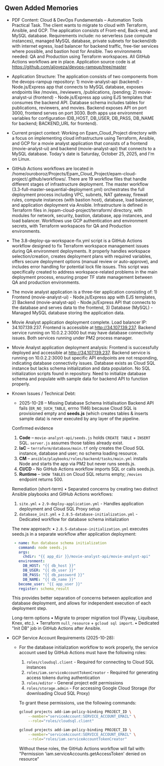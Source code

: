 ## Qwen Added Memories
- PDF Content: Cloud & DevOps Fundamentals – Automation Tools Practical Task. The client wants to migrate to cloud with Terraform, Ansible, and GCP. The application consists of Front-end, Back-end, and MySQL database. Requirements include: no serverless (use compute instances), managed MySQL database, private subnets for backend/db with internet egress, load balancer for backend traffic, free-tier services where possible, and bastion host for Ansible. Two environments needed: QA and Production using Terraform workspaces. All GitHub Actions workflows are in place. Application source code is at https://github.com/aljoveza/devops-rampup/tree/master
- Application Structure: The application consists of two components from the devops-rampup repository: 1) movie-analyst-api (backend) - Node.js/Express app that connects to MySQL database, exposes endpoints like /movies, /reviewers, /publications, /pending; 2) movie-analyst-ui (frontend) - Node.js/Express app using EJS templates that consumes the backend API. Database schema includes tables for publications, reviewers, and movies. Backend exposes API on port 3000, frontend serves on port 3030. Both apps use environment variables for configuration (DB_HOST, DB_USER, DB_PASS, DB_NAME for backend; BACKEND_URL for frontend).
- Current project context: Working on Epam_Cloud_Project directory with a focus on implementing cloud infrastructure using Terraform, Ansible, and GCP for a movie analyst application that consists of a frontend (movie-analyst-ui) and backend (movie-analyst-api) that connects to a MySQL database. Today's date is Saturday, October 25, 2025, and I'm on Linux.
- GitHub Actions workflows are located in /home/ouroboroz/Projects/Epam_Cloud_Project/epam-cloud-project/.github/workflows/. There are 19 workflow files that handle different stages of infrastructure deployment. The master workflow (3.3-full-master-sequential-deployment.yml) orchestrates the full deployment process including VPC, subnets, NAT gateway, firewall rules, compute instances (with bastion host), database, load balancer, and application deployment via Ansible. Infrastructure is defined in Terraform files in /epam-cloud-project/terraform/ directory, with modules for network, security, bastion, database, app instances, and load balancer. Workflows use GCP authentication and environment secrets, with Terraform workspaces for QA and Production environments.
- The 3.8-deploy-qa-workspace-fix.yml script is a GitHub Actions workflow designed to fix Terraform workspace management issues during QA environment deployments. It properly handles workspace selection/creation, creates deployment plans with required variables, offers secure deployment options (manual review or auto-approve), and includes error handling for potential lock file issues. This script was specifically created to address workspace-related problems in the main deployment process, ensuring proper TF state management between QA and production environments.
- The movie analyst application is a three-tier application consisting of: 1) Frontend (movie-analyst-ui) - Node.js/Express app with EJS templates, 2) Backend (movie-analyst-api) - Node.js/Express API that connects to the database and serves data to the frontend, 3) Database (MySQL) - Managed MySQL database storing the application data.
- Movie Analyst application deployment complete. Load balancer IP: 34.107.139.237. Frontend is accessible at http://34.107.139.237. Backend service running on 10.0.2.2:3000 but may have database connectivity issues. Both services running under PM2 process manager.
- Movie Analyst application deployment analysis: Frontend is successfully deployed and accessible at http://34.107.139.237. Backend service is running on 10.0.2.2:3000 but specific API endpoints are not responding, indicating database connectivity issues. Database exists as Cloud SQL instance but lacks schema initialization and data population. No SQL initialization scripts found in repository. Need to initialize database schema and populate with sample data for backend API to function properly.
- Known Issues / Technical Debt: 
  - 2025-10-28 – Missing Database Schema Initialisation Backend API fails (`ER_NO_SUCH_TABLE`, errno 1146) because Cloud SQL is provisioned empty and **seeds.js** (which creates tables & inserts sample data) is never executed by any layer of the pipeline.
  
  Confirmed evidence
  1. **Code** – `movie-analyst-api/seeds.js` holds `CREATE TABLE` + `INSERT` SQL.
     `server.js` assumes those tables already exist.
  2. **IaC** – `terraform/database/main.tf` only creates the Cloud SQL instance,
     database and user; no schema loading resource.
  3. **CM** – `ansible/playbooks/roles/backend/tasks/main.yml` installs Node and
     starts the app via PM2 but never runs seeds.js.
  4. **CI/CD** – No GitHub Actions workflow imports SQL or calls seeds.js.
  5. **Runtime** – `SHOW TABLES` on Cloud SQL returns empty; `/movies` endpoint
     returns 500.
  
  Remediation (short-term)
  • Separated concerns by creating two distinct Ansible playbooks and GitHub Actions workflows:
    1. `site.yml` + `2.9-deploy-application.yml` - Handles application deployment and Cloud SQL Proxy setup
    2. `database_init.yml` + `2.8.5-database-initialization.yml` - Dedicated workflow for database schema initialization
    
  The new approach:
  • `2.8.5-database-initialization.yml` executes seeds.js in a separate workflow after application deployment:
  ```yaml
   - name: Run database schema initialization
     command: node seeds.js
     args:
       chdir: "{{ app_dir }}/movie-analyst-api/movie-analyst-api"
     environment:
       DB_HOST: "{{ db_host }}"
       DB_USER: "{{ db_user }}"
       DB_PASS: "{{ db_password }}"
       DB_NAME: "{{ db_name }}"
     become_user: "{{ app_user }}"
     register: schema_result
  ```  
  This provides better separation of concerns between application and database deployment, and allows for independent execution of each deployment step.
  
  Long-term options
  • Migrate to proper migration tool (Flyway, Liquibase, Knex, etc.).
  • Terraform `null_resource` + `gcloud sql import`.
  • Dedicated "Init DB" job in GitHub Actions after Ansible.
  
- GCP Service Account Requirements (2025-10-28):
  - For the database initialization workflow to work properly, the service account used by GitHub Actions
    must have the following roles:
    
    1. `roles/cloudsql.client` - Required for connecting to Cloud SQL instances
    2. `roles/iam.serviceAccountTokenCreator` - Required for generating access tokens during authentication
    3. `roles/editor` - General project edit permissions
    4. `roles/storage.admin` - For accessing Google Cloud Storage (for downloading Cloud SQL Proxy)
    
    To grant these permissions, use the following commands:
    ```bash
    gcloud projects add-iam-policy-binding PROJECT_ID \
        --member="serviceAccount:SERVICE_ACCOUNT_EMAIL" \
        --role="roles/cloudsql.client"
    
    gcloud projects add-iam-policy-binding PROJECT_ID \
        --member="serviceAccount:SERVICE_ACCOUNT_EMAIL" \
        --role="roles/iam.serviceAccountTokenCreator"
    ```
    
    Without these roles, the GitHub Actions workflow will fail with:
    "Permission 'iam.serviceAccounts.getAccessToken' denied on resource"
